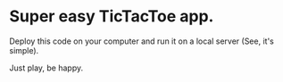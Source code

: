 # Super easy TicTacToe app.

Deploy this code on your computer and run it on a local server (See, it's simple).


Just play, be happy.
